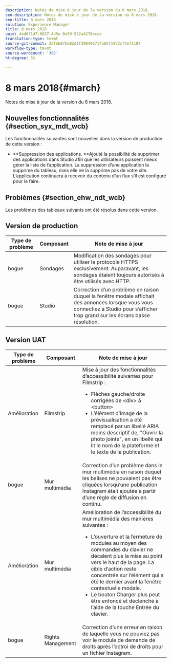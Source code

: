 ```yaml
---
description: Notes de mise à jour de la version du 8 mars 2018.
seo-description: Notes de mise à jour de la version du 8 mars 2018.
seo-title: 8 mars 2018
solution: Experience Manager
title: 8 mars 2018
uuid: 4ed67147-0837-4d5e-8e99-532a4278bcce
translation-type: tm+mt
source-git-commit: 35feb87bb82d1f298496717a65f1972cf4e71104
workflow-type: tm+mt
source-wordcount: '302'
ht-degree: 5%

---
```



# 8 mars 2018{#march}

Notes de mise à jour de la version du 8 mars 2018.

## Nouvelles fonctionnalités {#section_syx_mdt_wcb}

Les fonctionnalités suivantes sont nouvelles dans la version de production de cette version :

* **Suppression des applications. **Ajouté la possibilité de supprimer des applications dans Studio afin que les utilisateurs puissent mieux gérer la liste de l’application. La suppression d’une application la supprime du tableau, mais elle ne la supprime pas de votre site. L’application continuera à recevoir du contenu d’un flux s’il est configuré pour le faire.

## Problèmes {#section_ehw_ndt_wcb}

Les problèmes des tableaux suivants ont été résolus dans cette version.

## Version de production

| **Type de problème** | **Composant** | **Note de mise à jour** |
|---|---|---|
| bogue | Sondages | Modification des sondages pour utiliser le protocole HTTPS exclusivement. Auparavant, les sondages étaient toujours autorisés à être utilisés avec HTTP. |
| bogue | Studio | Correction d’un problème en raison duquel la fenêtre modale affichait des annonces lorsque vous vous connectiez à Studio pour s’afficher trop grand sur les écrans basse résolution. |

## Version UAT

| Type de problème | Composant | Note de mise à jour |
|--- |--- |--- |
| Amélioration | Filmstrip | Mise à jour des fonctionnalités d’accessibilité suivantes pour Filmstrip : <br><ul><li>Flèches gauche/droite corrigées de &lt;div> à &lt;button> </li><li>L’élément d’image de la prévisualisation a été remplacé par un libellé ARIA moins descriptif de, &quot;Ouvrir la photo jointe&quot;, en un libellé qui lit le nom de la plateforme et le texte de la publication.</li></ul> |
| bogue | Mur multimédia | Correction d’un problème dans le mur multimédia en raison duquel les balises ne pouvaient pas être cliquées lorsqu’une publication Instagram était ajoutée à partir d’une règle de diffusion en continu. |
| Amélioration | Mur multimédia | Amélioration de l’accessibilité du mur multimédia des manières suivantes : <br><ul><li>L’ouverture et la fermeture de modules au moyen des commandes du clavier ne décalent plus la mise au point vers le haut de la page. La cible d’action reste concentrée sur l’élément qui a été le dernier avant la fenêtre contextuelle modale.</li><li>Le bouton Charger plus peut être enfoncé et déclenché à l’aide de la touche Entrée du clavier.</li></ul> |
| bogue | Rights Management | Correction d’une erreur en raison de laquelle vous ne pouviez pas voir le module de demande de droits après l’octroi de droits pour un fichier Instagram. |

